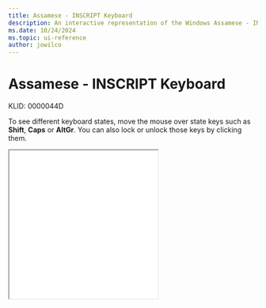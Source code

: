 ```yaml
---
title: Assamese - INSCRIPT Keyboard
description: An interactive representation of the Windows Assamese - INSCRIPT keyboard. To see different keyboard states, click or move the mouse over the state keys.
ms.date: 10/24/2024
ms.topic: ui-reference
author: jowilco
---
```


# Assamese - INSCRIPT Keyboard

KLID: 0000044D

To see different keyboard states, move the mouse over state keys such as **Shift**, **Caps** or **AltGr**. You can also lock or unlock those keys by clicking them.

<iframe src="kbdinasa.html" height="300"></iframe>
